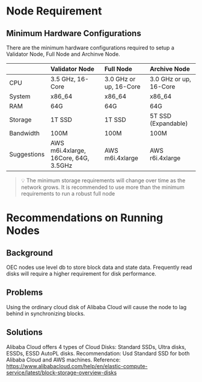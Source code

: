 # Node Requirement
## Minimum Hardware Configurations
There are the minimum hardware configurations required to setup a Validator Node, Full Node and Archinve Node.

| | Validator Node | Full Node | Archive Node
| :---- | :------------ | :------------ | :------------ |
| CPU | 3.5 GHz, 16-Core |3.0 GHz or up, 16-Core | 3.0 GHz or up, 16-Core |
| System | x86_64 | x86_64 | x86_64 |
| RAM | 64G | 64G | 64G |
| Storage | 1T SSD | 1T SSD | 5T SSD (Expandable) |
| Bandwidth | 100M | 100M | 100M |
| Suggestions | AWS m6i.4xlarge, 16Core, 64G, 3.5GHz | AWS m6i.4xlarge | AWS r6i.4xlarge |

>💡 The minimum storage requirements will change over time as the network grows. It is recommended to use more than the minimum requirements to run a robust full node

# Recommendations on Running Nodes
## Background
OEC nodes use level db to store block data and state data. Frequently read disks will require a higher requirement for disk performance.

## Problems
Using the ordinary cloud disk of Alibaba Cloud will cause the node to lag behind in synchronizing blocks.

## Solutions
Alibaba Cloud offers 4 types of Cloud Disks: Standard SSDs, Ultra disks, ESSDs, ESSD AutoPL disks. 
Recommendation: Usd Standard SSD for both Alibaba Cloud and AWS machines.
Reference: https://www.alibabacloud.com/help/en/elastic-compute-service/latest/block-storage-overview-disks
